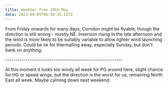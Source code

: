 ```yaml
---
title: Weather from 29th May
date: 2023-06-01T06:59:35.157Z
---
```

From Friday onwards for many days, Corndon might be flyable, though the direction is still wrong - mostly NE.  Inversion rising in the late afternoon and the wind is more likely to be suitably variable to allow lighter wind launching periods.  Could be ok for thermalling away, especially Sunday, but don't bank on anything.

\----------------------------------------------------------

At this moment it looks too windy all week for PG around here, slight chance for HG or speed wings, but the direction is the worst for us, remaining North East all week.  Maybe calming down next weekend.